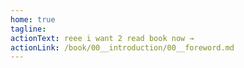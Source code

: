 ```yaml
---
home: true
tagline: 
actionText: reee i want 2 read book now →
actionLink: /book/00__introduction/00__foreword.md
---
```

